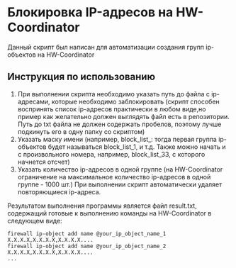 # Блокировка IP-адресов на HW-Coordinator

Данный скрипт был написан для автоматизации создания групп ip-объектов на HW-Coordinator

## Инструкция по использованию
1. При выполнении скрипта необходимо указать путь до файла с ip-адресами, которые необходимо заблокировать (скрипт способен воспринять список ip-адресов практически в любом виде,но пример как желательно должен выглядять файл есть в репозитории. Путь до txt файла не должен содержать пробелов, поэтому лучше подкинуть его в одну папку со скриптом)
2. Указать маску имени (например, block_list_: тогда первая группа ip-объектов будет называться block_list_1, и т.д. Также можно начать и с произвольного номера, например, block_list_33, с которого начнется отсчет)
3. Указать количество ip-адресов в одной группе (на HW-Coordinator ограничение на максимальное количество ip-адресов в одной группе - 1000 шт.)
При выполнении скрипт автоматически удаляет повторяющиеся ip-адреса.

Результатом выполнения программы является файл result.txt, содержащий готовые к выполнению команды на HW-Coordinator в следующем виде:

```
firewall ip-object add name @your_ip_object_name_1 X.X.X.X,X.X.X.X,X.X.X.X....
firewall ip-object add name @your_ip_object_name_2 X.X.X.X,X.X.X.X,X.X.X.X....
...
```
